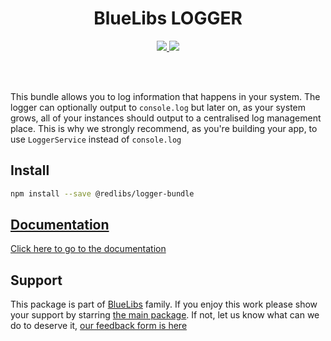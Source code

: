 <h1 align="center">BlueLibs LOGGER</h1>

<p align="center">
  <a href="https://travis-ci.org/bluelibs/logger-bundle">
    <img src="https://api.travis-ci.org/bluelibs/logger-bundle.svg?branch=master" />
  </a>
  <a href="https://coveralls.io/github/bluelibs/logger-bundle?branch=master">
    <img src="https://coveralls.io/repos/github/bluelibs/logger-bundle/badge.svg?branch=master" />
  </a>
</p>

<br />
<br />

This bundle allows you to log information that happens in your system. The logger can optionally output to `console.log` but later on, as your system grows, all of your instances should output to a centralised log management place. This is why we strongly recommend, as you're building your app, to use `LoggerService` instead of `console.log`

## Install

```bash
npm install --save @redlibs/logger-bundle
```

## [Documentation](./DOCUMENTATION.md)

[Click here to go to the documentation](./DOCUMENTATION.md)

## Support

This package is part of [BlueLibs](https://www.bluelibs.com) family. If you enjoy this work please show your support by starring [the main package](https://github.com/bluelibs/bluelibs). If not, let us know what can we do to deserve it, [our feedback form is here](https://forms.gle/DTMg5Urgqey9QqLFA)
